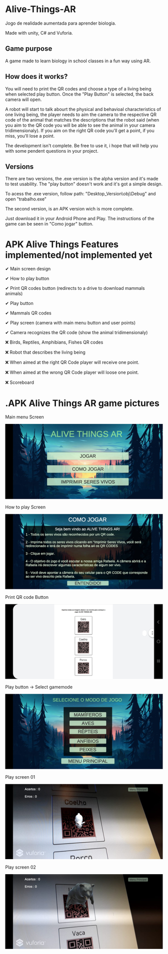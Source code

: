 # Alive-Things-AR
Jogo de realidade aumentada para aprender biologia. 
<p>Made with unity, C# and Vuforia.<p>

<h2>Game purpose</h2>
A game made to learn biology in school classes in a fun way using AR. 

<h2>How does it works?</h2>
<p>You will need to print the QR codes and choose a type of a living being when selected play button. Once the "Play Button" is selected, the back camera will open.</p>
<p>A robot will start to talk abourt the physical and behavioal characteristics of one living being, the player needs to aim the camera to the respective QR code of the animal that matches the descriptions that the robot said (when you aim to the QR code you will be able to see the animal in your camera tridimensionaly). If you aim on the right QR code you'll get a point, if you miss, you'll lose a point.</p>

<p>The development isn't complete. Be free to use it, i hope that will help you with some pendent questions in your project.<p>

<h2>Versions</h2>
<p>There are two versions, the .exe version is the alpha version and it's made to test usability. The "play button" doesn't work and it's got a simple design.<p>
<p>To acess the .exe version, follow path: "Desktop_Version\obj\Debug" and open "trabalho.exe"<p>
<p></p>
<p>The second version, is an APK version wich is more complete.<p> 
<p>Just download it in your Android Phone and Play. The instructions of the game can be seen in "Como jogar" button.<p>


<h1>APK Alive Things Features implemented/not implemented yet</h1>
<p>✔ Main screen design</p>
<p>✔ How to play button</p>
<p>✔ Print QR codes button (redirects to a drive to download mammals animals)</p>
<p>✔ Play button</p>
<p>✔ Mammals QR codes</p>
<p>✔ Play screen (camera with main menu button and user points)</p>
<p>✔ Camera recognizes the QR code (show the animal tridimensionaly)</p>
<p>❌ Birds, Reptiles, Amphibians, Fishes QR codes</p>
<p>❌ Robot that describes the living being</p>
<p>❌ When aimed at the right QR Code player will receive one point.</p>
<p>❌ When aimed at the wrong QR Code player will loose one point.</p>
<p>❌ Scoreboard</p>
<p></p>

<h1>.APK Alive Things AR game pictures</h1>


<p>Main menu Screen</p>

![Image of Main Menu](https://github.com/M-Nardi/Alive-Things-AR/blob/master/Images/Main%20Menu%20screen.jpg)

<p>How to play Screen</p>

![Image of How to Play](https://github.com/M-Nardi/Alive-Things-AR/blob/master/Images/How%20to%20play%20screen.jpg)

<p>Print QR code Button</p>

![Image of Play Button](https://github.com/M-Nardi/Alive-Things-AR/blob/master/Images/Print%20QR%20codes%20page.jpg)

<p>Play button -> Select gamemode</p>

![Image of ScreenGame01](https://github.com/M-Nardi/Alive-Things-AR/blob/master/Images/Select%20gamemode%20screen.jpg)

<p>Play screen 01</p>

![Image of ScreenGame02](https://github.com/M-Nardi/Alive-Things-AR/blob/master/Images/Play%20Screen%2001.jpg)

<p>Play screen 02</p>

![Image of Play Screen](https://github.com/M-Nardi/Alive-Things-AR/blob/master/Images/Play%20Screen%2002.jpg)

